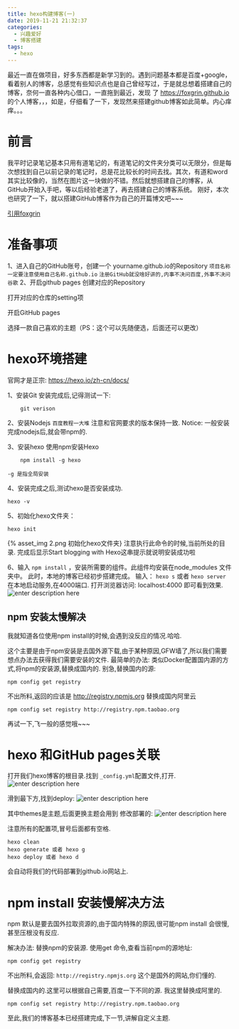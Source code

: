 ```yaml
---
title: hexo构建博客(一)
date: 2019-11-21 21:32:37
categories:
  - 兴趣爱好
  - 博客搭建
tags:
  - hexo
---
```



最近一直在做项目，好多东西都是新学习到的。遇到问题基本都是百度+google，看着别人的博客，总感觉有些知识点也是自己曾经写过，于是就总想着搭建自己的博客，奈何一直各种内心借口，一直拖到最近，发现 了  https://foxgrin.github.io 的个人博客，，，如是，仔细看了一下，发现然来搭建github博客如此简单。内心痒痒。。。

# 前言

我平时记录笔记基本只用有道笔记的，有道笔记的文件夹分类可以无限分，但是每次想找到自己以前记录的笔记时，总是花比较长的时间去找。其次，有道和word其实比较像的，当然在图片这一块做的不错。然后就想搭建自己的博客，从GitHub开始入手吧，等以后经验老道了，再去搭建自己的博客系统。
刚好，本次也研究了一下，就以搭建GitHub博客作为自己的开篇博文吧~~~

[引用foxgrin](https://foxgrin.github.io/posts/29757/#hexo%E7%8E%AF%E5%A2%83%E6%90%AD%E5%BB%BA)

# 准备事项

1、进入自己的GitHub账号，创建一个 yourname.github.io的Repository 
`项目名称一定要注意使用自己名称.github.io`
`注册GitHub就没啥好讲的,内事不决问百度,外事不决问谷歌`
2、开启github pages
创建对应的Repository

打开对应的仓库的setting项

开启GitHub pages

选择一款自己喜欢的主题（PS：这个可以先随便选，后面还可以更改）


# hexo环境搭建
官网才是正宗:  https://hexo.io/zh-cn/docs/

1、安装Git
安装完成后,记得测试一下:
```
	git verison 
 ```

2、安装Nodejs
`百度教程一大堆`
注意和官网要求的版本保持一致.
Notice: 一般安装完成nodejs后,就会带npm的.

3、安装hexo
使用npm安装Hexo 
```
	npm install -g hexo
```
`-g 是指全局安装`

4、安装完成之后,测试hexo是否安装成功. 

```
hexo -v
```

5、初始化hexo文件夹：
```
hexo init 
```
{% asset_img 2.png 初始化hexo文件夹}
注意执行此命令的时候,当前所处的目录.
完成后显示Start blogging with Hexo这串提示就说明安装成功啦

6、输入 `npm install` ，安装所需要的组件。此组件均安装在node_modules 文件夹中。
此时，本地的博客已经初步搭建完成。 
输入： `hexo s` 或者 `hexo server` 在本地启动服务,在4000端口.
打开浏览器访问: localhost:4000 即可看到效果.
![enter description here](https://foxgrin.github.io/img/Hexo/20.png)



##  npm 安装太慢解决
我就知道各位使用npm install的时候,会遇到没反应的情况.哈哈.

这个主要是由于npm安装是去国外源下载,由于某种原因,GFW墙了,所以我们需要想点办法去获得我们需要安装的文件. 
最简单的办法: 类似Docker配置国内源的方式,将npm的安装源,替换成国内的. 别急,替换国内的源: 
```
npm config get registry
```
不出所料,返回的应该是 http://registry.npmjs.org
 替换成国内阿里云
```
npm config set registry http://registry.npm.taobao.org
```
再试一下,飞一般的感觉哦~~~


# hexo 和GitHub pages关联
打开我们hexo博客的根目录.找到 `_config.yml`配置文件,打开.
![enter description here](https://foxgrin.github.io/img/Hexo/16.png)

滑到最下方,找到deploy: 
![enter description here](https://foxgrin.github.io/img/Hexo/17.png)

其中themes是主题,后面更换主题会用到
修改部署的:
![enter description here](https://foxgrin.github.io/img/Hexo/18.png)

注意所有的配置项,冒号后面都有空格.

```
hexo clean 
hexo generate 或者 hexo g
hexo deploy 或者 hexo d
```
会自动将我们的代码部署到github.io网站上.

# npm install 安装慢解决方法
npm 默认是要去国外拉取资源的,由于国内特殊的原因,很可能npm install 会很慢,甚至压根没有反应.

解决办法: 替换npm的安装源.
使用get 命令,查看当前npm的源地址:

```
npm config get registry
```

不出所料,会返回: `http://registry.npmjs.org`
这个是国外的网站,你们懂的.

替换成国内的.这里可以根据自己需要,百度一下不同的源.
我这里替换成阿里的.
```
npm config set registry http://registry.npm.taobao.org
```




至此,我们的博客基本已经搭建完成,下一节,讲解自定义主题.
